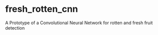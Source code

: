 # fresh_rotten_cnn
A Prototype of a Convolutional Neural Network for rotten and fresh fruit detection

